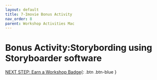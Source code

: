 ```yaml
---
layout: default
title: 7-Imovie Bonus Activity
nav_order: 8
parent: Workshop Activities Mac
---
```

# Bonus Activity:Storybording using Storyboarder software

[NEXT STEP: Earn a Workshop Badge](informal-credentials.html){: .btn .btn-blue }
